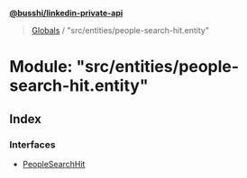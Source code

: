 **[@busshi/linkedin-private-api](../README.md)**

> [Globals](../globals.md) / "src/entities/people-search-hit.entity"

# Module: "src/entities/people-search-hit.entity"

## Index

### Interfaces

* [PeopleSearchHit](../interfaces/_src_entities_people_search_hit_entity_.peoplesearchhit.md)
